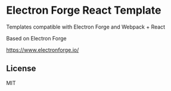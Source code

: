 # Electron Forge React Template

Templates compatible with Electron Forge and Webpack + React

Based on Electron Forge

https://www.electronforge.io/

## License

MIT
